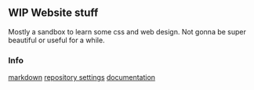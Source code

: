 ## WIP Website stuff
Mostly a sandbox to learn some css and web design. Not gonna be super beautiful or useful for a while.

### Info
[markdown](https://guides.github.com/features/mastering-markdown/) [repository settings](https://github.com/jfzieg/jfzieg.github.io/settings) [documentation](https://help.github.com/categories/github-pages-basics/) 
